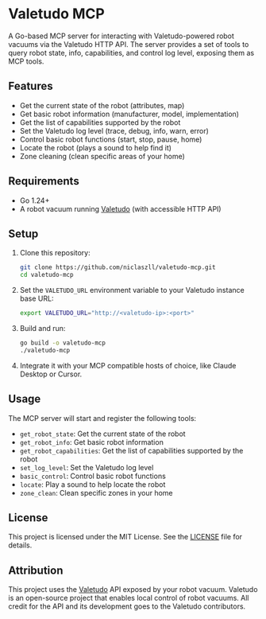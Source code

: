 # Valetudo MCP

A Go-based MCP server for interacting with Valetudo-powered robot vacuums via the Valetudo HTTP API. The server provides a set of tools to query robot state, info, capabilities, and control log level, exposing them as MCP tools.

## Features

- Get the current state of the robot (attributes, map)
- Get basic robot information (manufacturer, model, implementation)
- Get the list of capabilities supported by the robot
- Set the Valetudo log level (trace, debug, info, warn, error)
- Control basic robot functions (start, stop, pause, home)
- Locate the robot (plays a sound to help find it)
- Zone cleaning (clean specific areas of your home)

## Requirements

- Go 1.24+
- A robot vacuum running [Valetudo](https://valetudo.cloud/) (with accessible HTTP API)

## Setup

1. Clone this repository:
   ```sh
   git clone https://github.com/niclaszll/valetudo-mcp.git
   cd valetudo-mcp
   ```
2. Set the `VALETUDO_URL` environment variable to your Valetudo instance base URL:
   ```sh
   export VALETUDO_URL="http://<valetudo-ip>:<port>"
   ```
3. Build and run:
   ```sh
   go build -o valetudo-mcp
   ./valetudo-mcp
   ```
4. Integrate it with your MCP compatible hosts of choice, like Claude Desktop or Cursor.

## Usage

The MCP server will start and register the following tools:

- `get_robot_state`: Get the current state of the robot
- `get_robot_info`: Get basic robot information
- `get_robot_capabilities`: Get the list of capabilities supported by the robot
- `set_log_level`: Set the Valetudo log level
- `basic_control`: Control basic robot functions
- `locate`: Play a sound to help locate the robot
- `zone_clean`: Clean specific zones in your home

## License

This project is licensed under the MIT License. See the [LICENSE](LICENSE) file for details.

## Attribution

This project uses the [Valetudo](https://valetudo.cloud/) API exposed by your robot vacuum. Valetudo is an open-source project that enables local control of robot vacuums. All credit for the API and its development goes to the Valetudo contributors.
